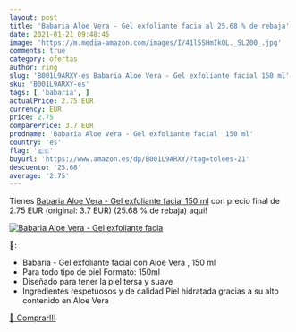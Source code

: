 ```yaml
---
layout: post
title: 'Babaria Aloe Vera - Gel exfoliante facia al 25.68 % de rebaja'
date: 2021-01-21 09:48:45
image: 'https://m.media-amazon.com/images/I/41l5SHmIkQL._SL200_.jpg'
comments: true
category: ofertas
author: ring
slug: 'B001L9ARXY-es Babaria Aloe Vera - Gel exfoliante facial 150 ml'
sku: 'B001L9ARXY-es'
tags: [ 'babaria', ]
actualPrice: 2.75 EUR
currency: EUR
price: 2.75
comparePrice: 3.7 EUR
prodname: 'Babaria Aloe Vera - Gel exfoliante facial  150 ml'
country: 'es'
flag: '🇪🇸'
buyurl: 'https://www.amazon.es/dp/B001L9ARXY/?tag=tolees-21'
descuento: '25.68'
average: '2.75'
---
```


Tienes [Babaria Aloe Vera - Gel exfoliante facial  150 ml](https://www.amazon.es/dp/B001L9ARXY/?tag=tolees-21) con precio final de  2.75 EUR (original: 3.7 EUR) (25.68 %  de rebaja) aqui!

[![Babaria Aloe Vera - Gel exfoliante facia](https://m.media-amazon.com/images/I/41l5SHmIkQL._SL200_.jpg)](https://www.amazon.es/dp/B001L9ARXY/?tag=tolees-21)

🔎:

- Babaria - Gel exfoliante facial con Aloe Vera , 150 ml
- Para todo tipo de piel Formato: 150ml
- Diseñado para tener la piel tersa y suave
- Ingredientes respetuosos y de calidad Piel hidratada gracias a su alto contenido en Aloe Vera

[🛒 Comprar!!!](https://www.amazon.es/dp/B001L9ARXY/?tag=tolees-21)
